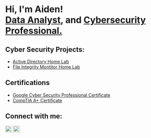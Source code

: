 <h1>Hi, I'm Aiden! <br/><a href="https://github.com/brostski">Data Analyst</a>, and <a href="https://www.linkedin.com/in/aiden-brost-35040b63//">Cybersecurity Professional.</a>

<h2>Cyber Security Projects:</h2>


  - [Active Directory Home Lab](https://github.com/brostski/ActiveDirectoryLab/tree/main)
  - [File Integrity Montitor Home Lab](https://github.com/brostski/FileIntegrityMonitorLab)


<h2>Certifications</h2>

- [Google Cyber Security Professional Certificate](https://www.credly.com/badges/a31f449c-7eaa-4bc2-9ddc-ca74f67c36b2/public_url)
- [CompTIA A+ Certificate](https://www.credly.com/badges/adb8e2ad-aee8-40e3-ab11-816f728b93b1/public_url)


<h2>Connect with me:</h2>

[<img align="left" alt="Aiden Brost | X" width="22px" src="https://banner2.cleanpng.com/20240119/bkq/transparent-x-icon-black-and-white-x-in-the-1710889063979.webp" />][X]
[<img align="left" alt="Aiden Brost | LinkedIn" width="22px" src="https://uxwing.com/wp-content/themes/uxwing/download/brands-and-social-media/linkedin-app-white-icon.png" />][linkedin]


[X]: https://x.com/Brostski
[linkedin]: https://www.linkedin.com/in/aiden-brost-35040b63/

<!--
**joshmadakor1/joshmadakor1** is a ✨ _special_ ✨ repository because its `README.md` (this file) appears on your GitHub profile.

Here are some ideas to get you started:

- 🔭 I’m currently working on ...
- 🌱 I’m currently learning ...
- 👯 I’m looking to collaborate on ...
- 🤔 I’m looking for help with ...
- 💬 Ask me about ...
- 📫 How to reach me: ...
- 😄 Pronouns: ...
- ⚡ Fun fact: ...
-->
